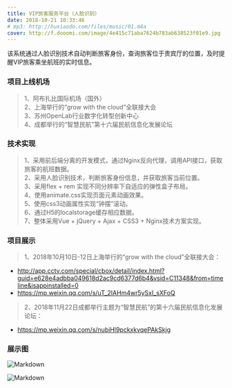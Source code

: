 ```yaml
---
title: VIP旅客服务平台（人脸识别）
date: 2018-10-21 10:33:46
# mp3: http://huxiaodo.com/files/music/01.m4a
cover: http://f.dooomi.com/image/4e415c71aba7624b783ab638523f01e9.jpg
---
```


该系统通过人脸识别技术自动判断旅客身份，查询旅客位于贵宾厅的位置，及时提醒VIP旅客乘坐航班的实时信息。

###  项目上线机场
> 1、阿布扎比国际机场（国外）  
2、上海举行的“grow with the cloud”全联接大会  
3、苏州OpenLab行业数字化转型创新中心  
4、成都举行的“智慧民航”第十六届民航信息化发展论坛

### 技术实现
> 1、采用前后端分离的开发模式，通过Nginx反向代理，调用API接口，获取旅客的航班数据。  
2、采用人脸识别技术，判断旅客身份信息，并获取旅客当前位置。  
3、采用flex + rem 实现不同分辨率下自适应的弹性盒子布局。  
4、使用animate.css实现页面元素动画效果。  
5、使用css3动画属性实现“钟摆”滚动。  
6、通过H5的localstorage缓存相应数据。  
7、整体采用Vue + jQuery + Ajax + CSS3 + Nginx技术方案实现。

### 项目展示
> 1、2018年10月10日-12日上海举行的“grow with the cloud”全联接大会：
- http://app.cctv.com/special/cbox/detail/index.html?guid=e628e4adbba049618d2ac9cd6377d6b4&vsid=C11348&from=timeline&isappinstalled=0
- https://mp.weixin.qq.com/s/uT_2IAHm4wr5ySxI_sXFoQ  

> 2、2018年11月22日成都举行主题为“智慧民航”的第十六届民航信息化发展论坛：
- https://mp.weixin.qq.com/s/nubiHl9pckxkvqePAkSkjg

### 展示图
![Markdown](http://f.dooomi.com/image/vip.gif)

![Markdown](http://f.dooomi.com/image/vip02.gif)